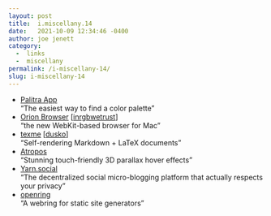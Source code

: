 ```yaml
---
layout: post
title:  i.miscellany.14
date:   2021-10-09 12:34:46 -0400
author: joe jenett
category:
  -  links
  -  miscellany
permalink: /i-miscellany-14/
slug: i-miscellany-14
---
```

<ul>
<li><a title="Palitra App" href="https://palitra.app/">Palitra App</a><br />“The easiest way to find a color palette”</li>
<li><a title="Orion Browser by Kagi" href="https://browser.kagi.com/">Orion Browser</a> [<a title="inrgbwetrust" href="https://pinboard.in/u:inrgbwetrust">inrgbwetrust</a>]<br />“the new WebKit-based browser for Mac”</li>
<li><a title="GitHub - susam/texme" href="https://github.com/susam/texme">texme</a> [<a title="dusko" href="https://pinboard.in/u:dusko">dusko</a>]<br />“Self-rendering Markdown + LaTeX documents”</li>
<li><a title="Atropos" href="https://atroposjs.com/">Atropos</a><br />“Stunning touch-friendly 3D parallax hover effects”</li>
<li><a title="Yarn.social" href="https://yarn.social/">Yarn.social</a><br />“The decentralized social micro-blogging platform that actually respects your privacy”</li>
<li><a title="~sircmpwn/openring" href="https://git.sr.ht/~sircmpwn/openring">openring</a><br />“A webring for static site generators”<br />&nbsp;</li>
</ul>